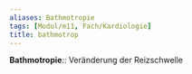 ```yaml
---
aliases: Bathmotropie
tags: [Modul/m11, Fach/Kardiologie]
title: bathmotrop
---
```

**Bathmotropie**:: Veränderung der Reizschwelle